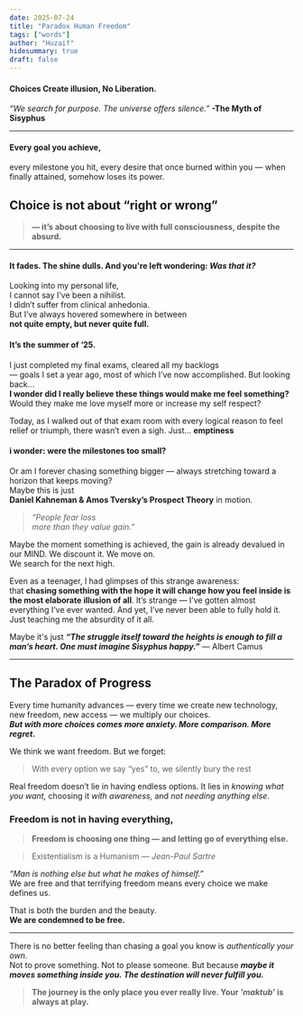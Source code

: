 ```yaml
---
date: 2025-07-24
title: "Paradox Human Freedom"
tags: ["words"]
author: "Huzaif"
hidesummary: true
draft: false
---
```

#### Choices Create illusion, No Liberation.

 *“We search for purpose. The universe offers silence.”* **-The Myth of Sisyphus**

---
#### Every goal you achieve, 
every milestone you hit, every desire that once burned within you — when finally attained, somehow loses its power.  

## Choice is not about “right or wrong” 
> **— it’s about choosing to live with full consciousness, despite the absurd.**

---

#### It fades. The shine dulls. And you're left wondering: *Was that it?*

Looking into my personal life, \
I cannot say I’ve been a nihilist. \
I didn’t suffer from clinical anhedonia. \
But I’ve always hovered somewhere in between \
 **not quite empty, but never quite full.**

#### It’s the summer of ‘25. 
I just completed my final exams, cleared all my backlogs \
— goals I set a year ago, most of which I’ve now accomplished. But looking back… \
**I wonder did I really believe these things would make me feel something?** \
Would they make me love myself more or increase my self respect? 


Today, as I walked out of that exam room with every logical reason to feel relief or triumph, there wasn’t even a sigh. Just… **emptiness**

#### i wonder: were the milestones too small?  
Or am I forever chasing something bigger — always stretching toward a horizon that keeps moving? \
Maybe this is just \
**Daniel Kahneman & Amos Tversky’s Prospect Theory** in motion. 
> *“People fear loss \
more than they value gain.”*  

Maybe the moment something is achieved, the gain is already devalued in our MIND. We discount it.  We move on. \
We search for the next high.


Even as a teenager, I had glimpses of this strange awareness: \
that **chasing something with the hope it will change how you feel inside is the most elaborate illusion of all**.
It’s strange — I’ve gotten almost everything I’ve ever wanted. And yet, I’ve never been able to fully hold it. Just teaching me the absurdity of it all.

Maybe it's just
 ***“The struggle itself toward the heights is enough to fill a man’s heart. One must imagine Sisyphus happy.”***  — Albert Camus

---

## The Paradox of Progress

Every time humanity advances — every time we create new technology, new freedom, new access — we multiply our choices.  
***But with more choices comes more anxiety. More comparison. More regret.***

We think we want freedom. But we forget:  
> With every option we say “yes” to, we silently bury the rest

Real freedom doesn’t lie in having endless options. It lies in *knowing what you want,* choosing it *with awareness,* and *not needing anything else.*

### Freedom is not in having everything,

> **Freedom is choosing one thing — and letting go of everything else.**



>  Existentialism is a Humanism  — *Jean-Paul Sartre* 

*“Man is nothing else but what he makes of himself.”* \
We are free  and that terrifying freedom means every choice we make defines us. 

That is both the burden and the beauty.  
**We are condemned to be free.**

---

There is no better feeling than chasing a goal you know is *authentically your own.*  
Not to prove something. Not to please someone. But because ***maybe it moves something inside you.*
*The destination will never fulfill you.***

> **The journey is the only place you ever really live. Your ***'maktub'*** is always at play.**


